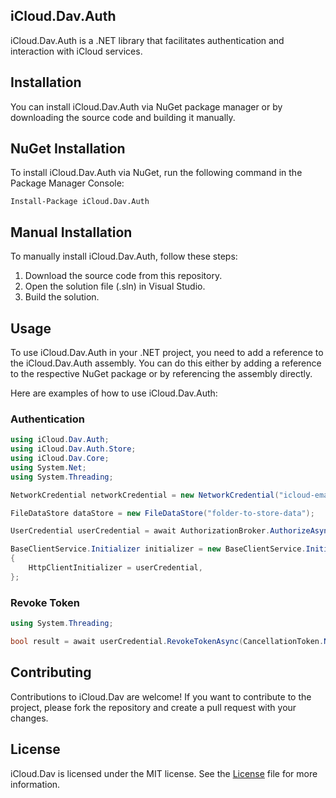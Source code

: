 ## iCloud.Dav.Auth
iCloud.Dav.Auth is a .NET library that facilitates authentication and interaction with iCloud services.

## Installation
You can install iCloud.Dav.Auth via NuGet package manager or by downloading the source code and building it manually.

## NuGet Installation
To install iCloud.Dav.Auth via NuGet, run the following command in the Package Manager Console:
```
Install-Package iCloud.Dav.Auth
```

## Manual Installation
To manually install iCloud.Dav.Auth, follow these steps:

1. Download the source code from this repository.
2. Open the solution file (.sln) in Visual Studio.
3. Build the solution.

## Usage
To use iCloud.Dav.Auth in your .NET project, you need to add a reference to the iCloud.Dav.Auth assembly. You can do this either by adding a reference to the respective NuGet package or by referencing the assembly directly.

Here are examples of how to use iCloud.Dav.Auth:

### Authentication
```cs
using iCloud.Dav.Auth;
using iCloud.Dav.Auth.Store;
using iCloud.Dav.Core;
using System.Net;
using System.Threading;

NetworkCredential networkCredential = new NetworkCredential("icloud-email", "app-specific-password");

FileDataStore dataStore = new FileDataStore("folder-to-store-data");

UserCredential userCredential = await AuthorizationBroker.AuthorizeAsync("file-to-store-user-credentials", networkCredential, dataStore, CancellationToken.None);

BaseClientService.Initializer initializer = new BaseClientService.Initializer()
{
    HttpClientInitializer = userCredential,
};
```

### Revoke Token
```cs
using System.Threading;

bool result = await userCredential.RevokeTokenAsync(CancellationToken.None);
```

## Contributing
Contributions to iCloud.Dav are welcome! If you want to contribute to the project, please fork the repository and create a pull request with your changes.

## License
iCloud.Dav is licensed under the MIT license. See the [License](https://github.com/gachris/iCloud.Dav/blob/master/License) file for more information.

